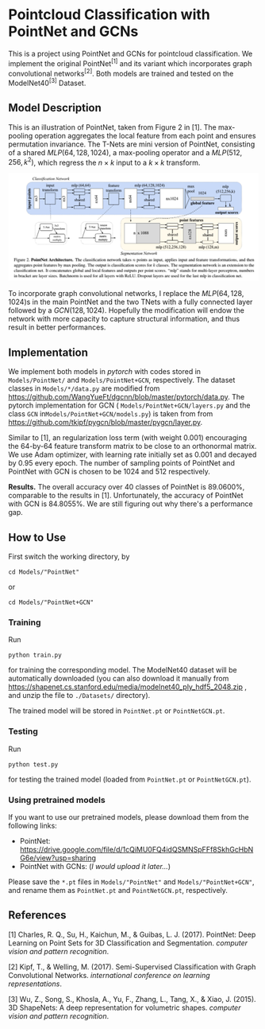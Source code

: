 # Pointcloud Classification with PointNet and GCNs

This is a project using PointNet and GCNs for pointcloud classification. We implement the original PointNet<sup>[1]</sup> and its variant which incorporates graph convolutional networks<sup>[2]</sup>. Both models are trained and tested on the ModelNet40<sup>[3]</sup> Dataset.

## Model Description

This is an illustration of PointNet, taken from Figure 2 in [1]. The max-pooling operation aggregates the local feature from each point and ensures permutation invariance. The T-Nets are mini version of PointNet, consisting of a shared $MLP(64, 128, 1024)$, a max-pooling operator and a $MLP(512, 256, k^2)$, which regress the $n\times k$ input to a $k\times k$ transform. 

![illustration for PointNet](figure.png)

To incorporate graph convolutional  networks, I replace the $MLP(64, 128, 1024)$s in the main PointNet and the two TNets with a fully connected layer followed by a $GCN(128, 1024)$. Hopefully the modification will endow the network with more capacity to capture structural information, and thus result in better performances.

## Implementation

We implement both models in *pytorch* with codes stored in `Models/PointNet/` and `Models/PointNet+GCN`, respectively. The dataset classes in `Models/*/data.py` are modified from https://github.com/WangYueFt/dgcnn/blob/master/pytorch/data.py. The pytorch implementation for GCN ( `Models/PointNet+GCN/layers.py` and the class `GCN` in`Models/PointNet+GCN/models.py`) is taken from from https://github.com/tkipf/pygcn/blob/master/pygcn/layer.py. 

Similar to [1], an regularization loss term (with weight 0.001) encouraging the 64-by-64 feature transform matrix to be close to an orthonormal matrix. We use Adam optimizer, with learning rate initially set as 0.001 and decayed by 0.95 every epoch. The number of sampling points of  PointNet and PointNet with GCN is chosen to be 1024 and 512 respectively. 

**Results.** The overall accuracy over 40 classes of PointNet is 89.0600%, comparable to the results in [1]. Unfortunately, the accuracy of PointNet with GCN is 84.8055%. We are still figuring out why there's a performance gap.

## How to Use

First switch the working directory, by

```shell
cd Models/"PointNet" 
```

or

```shell
cd Models/"PointNet+GCN" 
```

### Training

Run

```shell
python train.py
```

for training the corresponding model. The ModelNet40 dataset will be automatically downloaded (you can also download it manually from https://shapenet.cs.stanford.edu/media/modelnet40_ply_hdf5_2048.zip , and unzip the file to `./Datasets/` directory). 

The trained model will be stored in `PointNet.pt` or `PointNetGCN.pt`. 

### Testing

Run

```shell
python test.py
```

for testing the trained model (loaded from `PointNet.pt` or `PointNetGCN.pt`).

### Using pretrained models

If you want to use our pretrained models, please download them from the following links:

- PointNet: https://drive.google.com/file/d/1cQiMU0FQ4idQSMNSpFFf8SkhGcHbNG6e/view?usp=sharing
- PointNet with GCNs: (*I would upload it later...*)

Please save the `*.pt`  files in `Models/"PointNet"` and `Models/"PointNet+GCN"`, and rename them as `PointNet.pt` and `PointNetGCN.pt`, respectively.

## References

[1] Charles, R. Q., Su, H., Kaichun, M., & Guibas, L. J. (2017). PointNet: Deep Learning on Point Sets for 3D Classification and Segmentation. *computer vision and pattern recognition*.

[2] Kipf, T., & Welling, M. (2017). Semi-Supervised Classification with Graph Convolutional Networks. *international conference on learning representations*.

[3] Wu, Z., Song, S., Khosla, A., Yu, F., Zhang, L., Tang, X., & Xiao, J. (2015). 3D ShapeNets: A deep representation for volumetric shapes. *computer vision and pattern recognition*.
